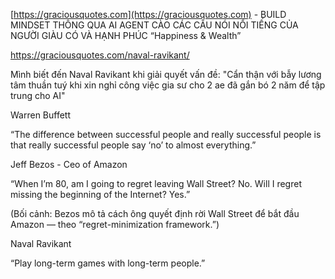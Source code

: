 [https://graciousquotes.com](https://graciousquotes.com) - BUILD MINDSET THÔNG QUA AI AGENT CÀO CÁC CÂU NÓI NỔI TIẾNG CỦA NGƯỜI GIÀU CÓ VÀ HẠNH PHÚC “Happiness & Wealth”

  

https://graciousquotes.com/naval-ravikant/

Mình biết đến Naval Ravikant khi giải quyết vấn đề: "Cẩn thận với bẫy lương tâm thuần tuý khi xin nghỉ công việc gia sư cho 2 ae đã gắn bó 2 năm để tập trung cho AI"

Warren Buffett

“The difference between successful people and really successful people is that really successful people say ‘no’ to almost everything.”

Jeff Bezos - Ceo of Amazon

“When I’m 80, am I going to regret leaving Wall Street? No. Will I regret missing the beginning of the Internet? Yes.”

(Bối cảnh: Bezos mô tả cách ông quyết định rời Wall Street để bắt đầu Amazon — theo “regret-minimization framework.”)

Naval Ravikant

“Play long-term games with long-term people.”